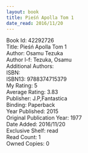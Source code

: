 ```yaml
---
layout: book
title: Pieśń Apolla Tom 1
date_read: 2016/11/20
---
```


Book Id: 42292726<br />
Title: Pieśń Apolla Tom 1<br />
Author: Osamu Tezuka<br />
Author l-f: Tezuka, Osamu<br />
Additional Authors: <br />
ISBN: <br />
ISBN13: 9788374715379<br />
My Rating: 5<br />
Average Rating: 3.83<br />
Publisher: J.P,Fantastica<br />
Binding: Paperback<br />
Year Published: 2015<br />
Original Publication Year: 1977<br />
Date Added: 2016/11/20<br />
Exclusive Shelf: read<br />
Read Count: 1<br />
Owned Copies: 0<br />

